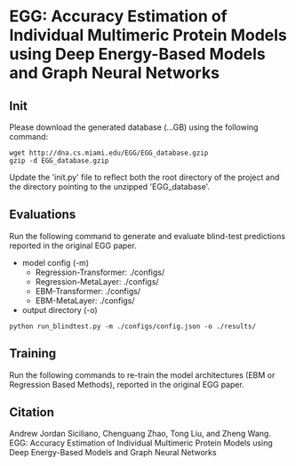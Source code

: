 # EGG: Accuracy Estimation of Individual Multimeric Protein Models using Deep Energy-Based Models and Graph Neural Networks

## Init
Please download the generated database (...GB) using the following command:
```
wget http://dna.cs.miami.edu/EGG/EGG_database.gzip
gzip -d EGG_database.gzip
```
Update the 'init.py' file to reflect both the root directory of the project and the directory pointing to the unzipped 'EGG_database'. 
## Evaluations
Run the following command to generate and evaluate blind-test predictions reported in the original EGG paper. 
* model config (-m)
  * Regression-Transformer: ./configs/
  * Regression-MetaLayer: ./configs/
  * EBM-Transformer: ./configs/
  * EBM-MetaLayer: ./configs/
* output directory (-o)
```
python run_blindtest.py -m ./configs/config.json -o ./results/
```
## Training
Run the following commands to re-train the model architectures (EBM or Regression Based Methods), reported in the original EGG paper. 

## Citation
Andrew Jordan Siciliano, Chenguang Zhao, Tong Liu, and Zheng Wang.
EGG: Accuracy Estimation of Individual Multimeric Protein Models using Deep Energy-Based Models and Graph Neural Networks

